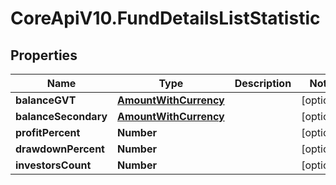 # CoreApiV10.FundDetailsListStatistic

## Properties
Name | Type | Description | Notes
------------ | ------------- | ------------- | -------------
**balanceGVT** | [**AmountWithCurrency**](AmountWithCurrency.md) |  | [optional] 
**balanceSecondary** | [**AmountWithCurrency**](AmountWithCurrency.md) |  | [optional] 
**profitPercent** | **Number** |  | [optional] 
**drawdownPercent** | **Number** |  | [optional] 
**investorsCount** | **Number** |  | [optional] 


